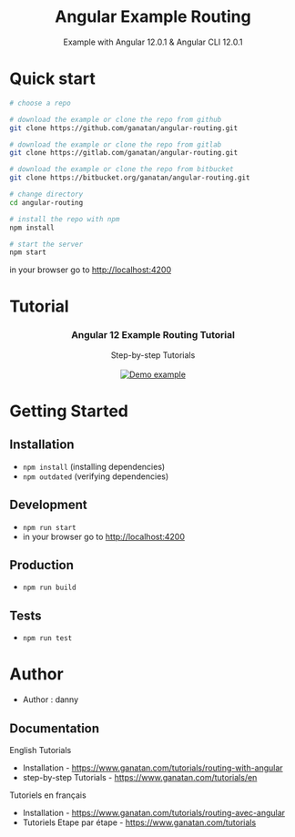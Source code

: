 <p align="center">
  <h1 align="center">Angular Example Routing</h1>
  <p align="center">
    Example with Angular 12.0.1 & Angular CLI 12.0.1
  </p>
</p>


# Quick start

```bash
# choose a repo

# download the example or clone the repo from github
git clone https://github.com/ganatan/angular-routing.git

# download the example or clone the repo from gitlab
git clone https://gitlab.com/ganatan/angular-routing.git

# download the example or clone the repo from bitbucket
git clone https://bitbucket.org/ganatan/angular-routing.git

# change directory
cd angular-routing

# install the repo with npm
npm install

# start the server
npm start

```
in your browser go to [http://localhost:4200](http://localhost:4200) 


# Tutorial

<p align="center">
  <h3 align="center">Angular 12 Example Routing Tutorial</h3>

  <p align="center">
    Step-by-step Tutorials
    <br>
    <br>
    <a href="https://www.ganatan.com/tutorials/routing-with-angular">
      <img src="https://api.ganatan.com/articles/img/tutorial-routing-avec-angular.png" alt="Demo example"/>
    </a>
  </p>
</p>



# Getting Started


## Installation
* `npm install` (installing dependencies)
* `npm outdated` (verifying dependencies)

## Development
* `npm run start`
* in your browser go to [http://localhost:4200](http://localhost:4200) 

## Production 
* `npm run build`

## Tests
* `npm run test`

# Author
* Author  : danny

## Documentation

English Tutorials
- Installation - https://www.ganatan.com/tutorials/routing-with-angular
- step-by-step Tutorials - https://www.ganatan.com/tutorials/en

Tutoriels en français
- Installation - https://www.ganatan.com/tutorials/routing-avec-angular
- Tutoriels Etape par étape - https://www.ganatan.com/tutorials
